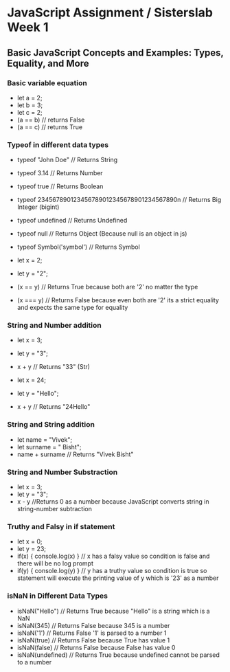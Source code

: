 # JavaScript Assignment / Sisterslab Week 1
## Basic JavaScript Concepts and Examples: Types, Equality, and More 


### Basic variable equation
- let a = 2;
- let b = 3;
- let c = 2;
- (a == b) // returns False
- (a == c) // returns True

### Typeof in different data types
- typeof "John Doe" // Returns String
- typeof 3.14 // Returns Number
- typeof true // Returns Boolean
- typeof 234567890123456789012345678901234567890n // Returns Big Integer (bigint)
- typeof undefined // Returns Undefined
- typeof null // Returns Object (Because null is an object in js)
- typeof Symbol('symbol') // Returns Symbol

- let x = 2;
- let y = "2";
- (x == y) // Returns True because both are '2' no matter the type
- (x === y) // Returns False because even both are '2' its a strict equality and expects the same type for equality

### String and Number addition
- let x = 3;
- let y = "3";
- x + y // Returns "33" (Str)

- let x = 24;
- let y = "Hello";
- x + y // Returns "24Hello"

### String and String addition
- let name = "Vivek";
- let surname = " Bisht";
- name + surname // Returns "Vivek Bisht"

### String and Number Substraction
- let x = 3;
- let y = "3";
- x - y //Returns 0 as a number because JavaScript converts string in string-number subtraction 

  
### Truthy and Falsy in if statement
- let x = 0;
- let y = 23;
- if(x) { console.log(x) } // x has a falsy value so condition is false and there will be no log prompt
- if(y) { console.log(y) } // y has a truthy value so condition is true so statement will execute the printing value of y which is '23' as a number

### isNaN in Different Data Types
- isNaN("Hello") // Returns True because "Hello" is a string which is a NaN
- isNaN(345) // Returns False because 345 is a number
- isNaN('1') // Returns False '1' is parsed to a number 1
- isNaN(true) // Returns False because True has value 1
- isNaN(false) // Returns False because False has value 0
- isNaN(undefined) // Returns True because undefined cannot be parsed to a number
